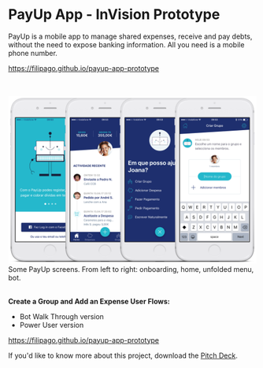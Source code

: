 # PayUp App - InVision Prototype

PayUp is a mobile app to manage shared expenses, receive and pay debts, without the need to
expose banking information. All you need is a mobile phone number.

https://filipago.github.io/payup-app-prototype

<br></br>
<img src="https://raw.githubusercontent.com/FilipaGo/payup-app-prototype/master/_images_readme/payup_comp%402x.png" width="1000" />
Some PayUp screens. From left to right: onboarding, home, unfolded menu, bot.
<br></br>

**Create a Group and Add an Expense User Flows:**

* Bot Walk Through version
* Power User version

https://filipago.github.io/payup-app-prototype

If you'd like to know more about this project, download the [Pitch Deck](_docs_readme/pitch_payup.key "PayUp Keynote Pitch Deck").

